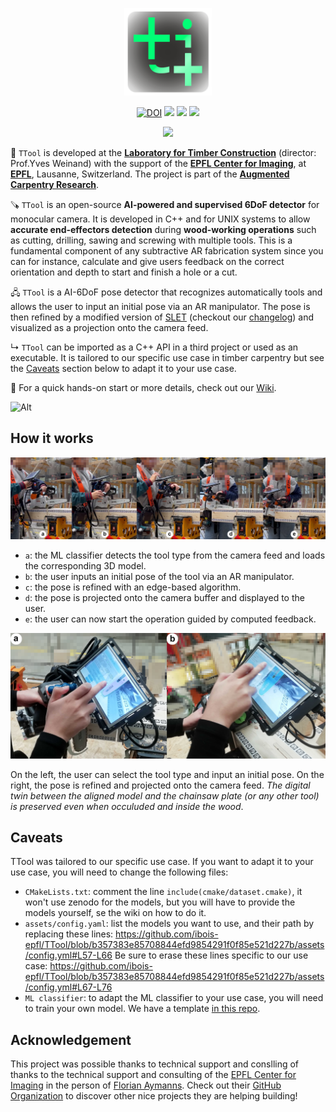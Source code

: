 <p align="center">
    <img src="./img/logo_linux_green.png" width="140">
</p>
<p align="center">
    <a href="https://doi.org/10.5281/zenodo.10480155"><img src="https://zenodo.org/badge/DOI/10.5281/zenodo.10480155.svg" alt="DOI"></a>
    <img src="https://github.com/ibois-epfl/TTool/actions/workflows/docker-cmake-build.yml/badge.svg">
    <img src="https://img.shields.io/badge/os-Ubuntu22.04-blueviolet">
    <img src="https://img.shields.io/badge/license-GPL--v3-brightgreen">
</p>

<p align="center">
    <img src="vid/mosaic.gif">
</p>

🌲 `TTool` is developed at the [**Laboratory for Timber Construction**](https://www.epfl.ch/labs/ibois/) (director: Prof.Yves Weinand) with the support of the [**EPFL Center for Imaging**](https://imaging.epfl.ch/), at [**EPFL**](https://www.epfl.ch/en/), Lausanne, Switzerland. The project is part of the [**Augmented Carpentry Research**](https://www.epfl.ch/labs/ibois/augmented-carpentry/).

🪚 `TTool` is an open-source **AI-powered and supervised 6DoF detector** for monocular camera. It is developed in C++ and for UNIX systems to allow **accurate end-effectors detection** during **wood-working operations** such as cutting, drilling, sawing and screwing with multiple tools. This is a fundamental component of any subtractive AR fabrication system since you can for instance, calculate and give users feedback on the correct orientation and depth to start and finish a hole or a cut.

🖧 `TTool` is a AI-6DoF pose detector that recognizes automatically tools and allows the user to input an initial pose via an AR manipulator. The pose is then refined by a modified version of [SLET](://github.com/huanghone/SLET) (checkout our [changelog](docs/CHANGELOG.md)) and visualized as a projection onto the camera feed.


↳ `TTool` can be imported as a C++ API in a third project or used as an executable. It is tailored to our specific use case in timber carpentry but see the [Caveats](#caveats) section below to adapt it to your use case.

🚀 For a quick hands-on start or more details, check out our [Wiki](https://github.com/ibois-epfl/TTool/wiki).

![Alt](https://repobeats.axiom.co/api/embed/1a5487df11b22b8d23cc28d05201ddbc60a61310.svg "Repobeats analytics image")

## How it works

![Alt](./img/XX_fig_cutseuqence.png "Cut sequence for TTool")

- `a`: the ML classifier detects the tool type from the camera feed and loads the corresponding 3D model.
- `b`: the user inputs an initial pose of the tool via an AR manipulator.
- `c`: the pose is refined with an edge-based algorithm.
- `d`: the pose is projected onto the camera buffer and displayed to the user.
- `e`: the user can now start the operation guided by computed feedback.

![Alt](./img/XX_fig_UXaction_H.png "Show interface in action")

On the left, the user can select the tool type and input an initial pose. On the right, the pose is refined and projected onto the camera feed. *The digital twin between the aligned model and the chainsaw plate (or any other tool) is preserved even when occuluded and inside the wood*.

## Caveats
TTool was tailored to our specific use case. If you want to adapt it to your use case, you will need to change the following files:
- `CMakeLists.txt`: comment the line `include(cmake/dataset.cmake)`, it won't use zenodo for the models, but you will have to provide the models yourself, se the wiki on how to do it.
- `assets/config.yaml`: list the models you want to use, and their path by replacing these lines:
  https://github.com/ibois-epfl/TTool/blob/b357383e85708844efd9854291f0f85e521d227b/assets/config.yml#L57-L66
  Be sure to erase these lines specific to our use case:
  https://github.com/ibois-epfl/TTool/blob/b357383e85708844efd9854291f0f85e521d227b/assets/config.yml#L67-L76
- `ML classifier`: to adapt the ML classifier to your use case, you will need to train your own model. We have a template [in this repo](https://github.com/ibois-epfl/TTool-ai).

## Acknowledgement
This project was possible thanks to technical support and conslling of thanks to the technical support and consulting of the [EPFL Center for Imaging](https://imaging.epfl.ch/) in the person of [Florian Aymanns](https://github.com/faymanns).
Check out their [GitHub Organization](https://github.com/EPFL-Center-for-Imaging) to discover other nice projects they are helping building!
